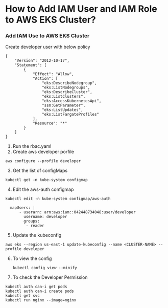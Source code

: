 # How to Add IAM User and IAM Role to AWS EKS Cluster?


### Add IAM Use to AWS EKS Cluster

Create developer user with below policy

```
{
    "Version": "2012-10-17",
    "Statement": [
        {
            "Effect": "Allow",
            "Action": [
                "eks:DescribeNodegroup",
                "eks:ListNodegroups",
                "eks:DescribeCluster",
                "eks:ListClusters",
                "eks:AccessKubernetesApi",
                "ssm:GetParameter",
                "eks:ListUpdates",
                "eks:ListFargateProfiles"
            ],
            "Resource": "*"
        }
    ]
}
```

1. Run the rbac.yaml 
2. Create aws developer porfile 
```
aws configure --profile developer
```
3. Get the list of configMaps
```
kubectl get -n kube-system configmap
```
4. Edit the aws-auth configmap
```
kubectl edit -n kube-system configmap/aws-auth
```
```
  mapUsers: |
      - userarn: arn:aws:iam::042448734048:user/developer
        username: developer
        groups:
         - reader

```
5. Update the kubeconfig
 ```
 aws eks --region us-east-1 update-kubeconfig --name <CLUSTER-NAME> --profile developer
  ```
6. To view the config
    ```
   kubectl config view --minify
    ```
  
7. To check the Developer Permission
```
kubectl auth can-i get pods
kubectl auth can-i create pods
kubectl get svc
kubectl run nginx --image=nginx
```

